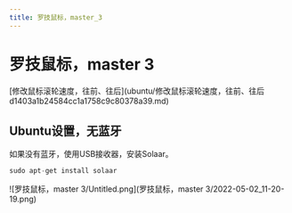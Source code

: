 ```yaml
---
title: 罗技鼠标，master_3
---
```


# 罗技鼠标，master 3

[修改鼠标滚轮速度，往前、往后](ubuntu/修改鼠标滚轮速度，往前、往后 d1403a1b24584cc1a1758c9c80378a39.md) 

## Ubuntu设置，无蓝牙

如果没有蓝牙，使用USB接收器，安装Solaar。

```python
sudo apt-get install solaar
```

![罗技鼠标，master 3/Untitled.png](罗技鼠标，master 3/2022-05-02_11-20-19.png)